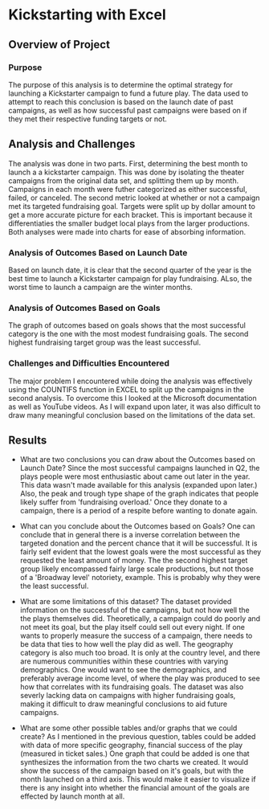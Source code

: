 # Kickstarting with Excel

## Overview of Project

### Purpose
The purpose of this analysis is to determine the optimal strategy for launching a Kickstarter campaign to fund a future play. The data used to attempt to reach this conclusion is based
on the launch date of past campaigns, as well as how successful past campaigns were based on if they met their respective funding targets or not.

## Analysis and Challenges
The analysis was done in two parts. First, determining the best month to launch a a kickstarter campaign. This was done by isolating the theater campaigns from the original data set, and splitting them up by month. 
Campaigns in each month were futher categorized as either successful, failed, or canceled. The second metric looked at whether or not a campaign met its targeted fundraising goal. Targets were split up by dollar amount to get a more
accurate picture for each bracket. This is important because it differentiaties the smaller budget local plays from the larger productions. Both analyses were made into charts for ease of absorbing information. 

### Analysis of Outcomes Based on Launch Date
Based on launch date, it is clear that the second quarter of the year is the best time to launch a Kickstarter campaign for play fundraising. ALso, the worst time to launch a campaign are the winter months.

### Analysis of Outcomes Based on Goals
The graph of outcomes based on goals shows that the most successful category is the one with the most modest fundraising goals. The second highest fundraising target group was the least successful.


### Challenges and Difficulties Encountered
The major problem I encountered while doing the analysis was effectively using the COUNTIFS function in EXCEL to split up the campaigns in the second analysis. To overcome this I looked at the Microsoft documentation as well as YouTube videos.
As I will expand upon later, it was also difficult to draw many meaningful conclusion based on the limitations of the data set.
## Results

- What are two conclusions you can draw about the Outcomes based on Launch Date?
Since the most successful campaigns launched in Q2, the plays people were most enthusiastic about came out later in the year. This data wasn't made available for this analysis (expanded upon later.) 
Also, the peak and trough type shape of the graph indicates that people likely suffer from 'fundraising overload.' Once they donate to a campaign, there is a period of a respite before wanting to donate again.

- What can you conclude about the Outcomes based on Goals?
One can conclude that in general there is a inverse correlation between the targeted donation and the percent chance that it will be successful. It is fairly self evident that the lowest goals were the most successful as they requested the least amount of money.
The the second highest target group likely encompassed fairly large scale productions, but not those of a 'Broadway level' notoriety, example. This is probably why they were the least successful.
 
- What are some limitations of this dataset?
The dataset provided information on the successful of the campaigns, but not how well the the plays themselves did. Theoretically, a campaign could do poorly and not meet its goal, but the play itself could sell out every night. 
If one wants to properly measure the success of a campaign, there needs to be data that ties to how well the play did as well. The geography category is also much too broad. It is only at the country level, and there are numerous communities within these countries with varying demographics.
One would want to see the demographics, and preferably average income level, of where the play was produced to see how that correlates with its fundraising goals. The dataset was also severly lacking data on campaigns with higher fundraising goals, making it difficult to draw meaningful conclusions to aid future campaigns.

- What are some other possible tables and/or graphs that we could create?
As I mentioned in the previous question, tables could be added with data of more specific geography, financial success of the play (measured in ticket sales.) One graph that could be added is one that synthesizes the information from the two charts we created.
It would show the success of the campaign based on it's goals, but with the month launched on a third axis. This would make it easier to visualize if there is any insight into whether the financial amount of the goals are effected by launch month at all.
